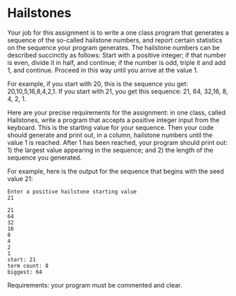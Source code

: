 # Hailstones

Your job for this assignment is to write a one class program that generates a sequence of the so-called hailstone numbers, and report certain statistics on the sequence your program generates. The hailstone numbers can be described succinctly as follows: Start with a positive integer; if that number is even, divide it in half, and continue; if the number is odd, triple it and add 1, and continue. Proceed in this way until you arrive at the value 1.

For example, if you start with 20, this is the sequence you get: 20,10,5,16,8,4,2,1. If you start with 21, you get this sequence: 21, 64, 32,16, 8, 4, 2, 1.

Here are your precise requirements for the assignment: in one class, called Hailstones, write a program that accepts a positive integer input from the keyboard. This is the starting value for your sequence. Then your code should generate and print out, in a column, hailstone numbers until the value 1 is reached. After 1 has been reached, your program should print out: 1) the largest value appearing in the sequence; and 2) the length of the sequence you generated.

For example, here is the output for the sequence that begins with the seed value 21:

```
Enter a positive hailstone starting value
21

21
64
32
16
8
4
2
1
start: 21
term count: 8
biggest: 64
```

Requirements: your program must be commented and clear.
